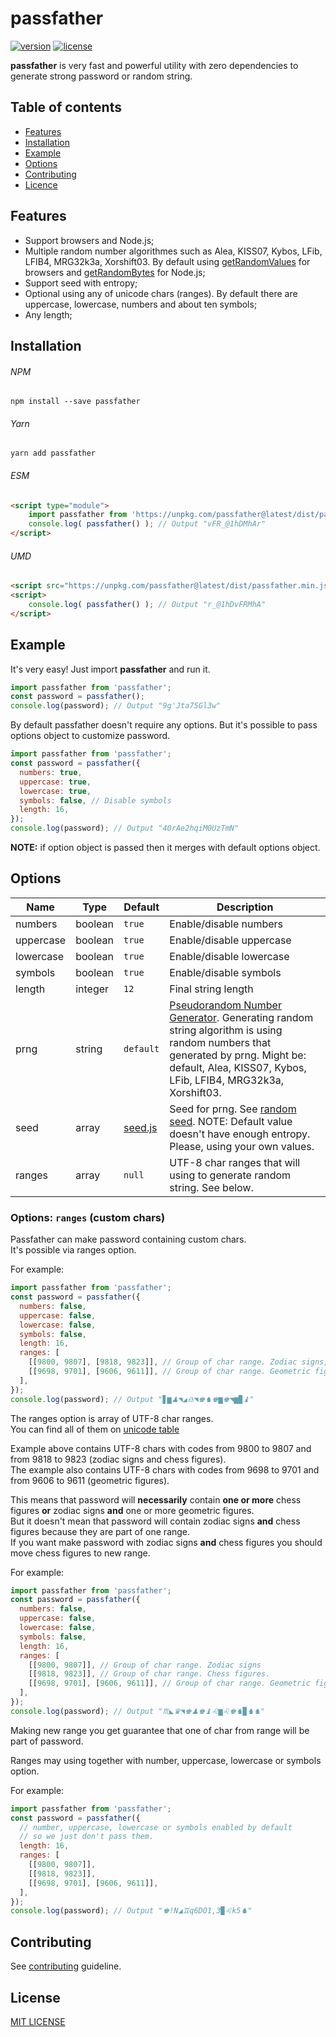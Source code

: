 # passfather
[![version](https://img.shields.io/npm/v/passfather.svg?style=flat-square)](https://www.npmjs.com/package/passfather)
[![license](https://img.shields.io/github/license/vyushin/passfather.svg?style=flat-square)](https://github.com/vyushin/passfather/blob/master/LICENSE)

**passfather** is very fast and powerful utility with zero dependencies to generate strong password or random string.

## Table of contents
* [Features](#features)
* [Installation](#installation)
* [Example](#example)
* [Options](#options)
* [Contributing](#contributing)
* [Licence](#license)

## Features

* Support browsers and Node.js;
* Multiple random number algorithmes such as Alea, KISS07, Kybos, LFib, LFIB4, MRG32k3a, Xorshift03.
By default using [getRandomValues](https://developer.mozilla.org/ru/docs/Web/API/RandomSource/getRandomValues) for browsers and [getRandomBytes](https://nodejs.org/api/crypto.html#crypto_crypto_randombytes_size_callback) for Node.js;
* Support seed with entropy;
* Optional using any of unicode chars (ranges). By default there are uppercase, lowercase, numbers and about ten symbols;
* Any length;

## Installation

###### NPM
`npm install --save passfather`

###### Yarn
`yarn add passfather`

###### ESM
```html
<script type="module">
    import passfather from 'https://unpkg.com/passfather@latest/dist/passfather.min.mjs'
    console.log( passfather() ); // Output "vFR_@1hDMhAr"
</script>
```

###### UMD

```html
<script src="https://unpkg.com/passfather@latest/dist/passfather.min.js"></script>
<script>
    console.log( passfather() ); // Output "r_@1hDvFRMhA"
</script>
```

## Example

It's very easy! Just import **passfather** and run it.

```javascript
import passfather from 'passfather';
const password = passfather();
console.log(password); // Output "9g'Jta75Gl3w"
```

By default passfather doesn't require any options. But it's possible to pass options object to
customize password.

```javascript
import passfather from 'passfather';
const password = passfather({
  numbers: true,
  uppercase: true,
  lowercase: true,
  symbols: false, // Disable symbols
  length: 16,
});
console.log(password); // Output "40rAe2hqiM0UzTmN"
```

**NOTE:** if option object is passed then it merges with default options object.

## Options

|Name|Type|Default|Description
|---|---|---|---
|numbers|boolean|`true`|Enable/disable numbers
|uppercase|boolean|`true`|Enable/disable uppercase
|lowercase|boolean|`true`|Enable/disable lowercase
|symbols|boolean|`true`|Enable/disable symbols
|length|integer|`12`|Final string length
|prng|string|`default`|[Pseudorandom Number Generator](https://en.wikipedia.org/wiki/Pseudorandom_number_generator). Generating random string algorithm is using random numbers that generated by prng. Might be: default, Alea, KISS07, Kybos, LFib, LFIB4, MRG32k3a, Xorshift03.
|seed|array|[seed.js](https://github.com/vyushin/passfather/blob/master/src/seed.js)|Seed for prng. See [random seed](https://en.wikipedia.org/wiki/Random_seed). NOTE: Default value doesn't have enough entropy. Please, using your own values.
|ranges|array|`null`|UTF-8 char ranges that will using to generate random string. See below.

### Options: `ranges` (custom chars)

Passfather can make password containing custom chars.<br/>
It's possible via ranges option.

For example:

```javascript
import passfather from 'passfather';
const password = passfather({
  numbers: false,
  uppercase: false,
  lowercase: false,
  symbols: false,
  length: 16,
  ranges: [ 
    [[9800, 9807], [9818, 9823]], // Group of char range. Zodiac signs, chess figures.
    [[9698, 9701], [9606, 9611]], // Group of char range. Geometric figures
  ],
});
console.log(password); // Output "▋▆♟◥◢♎◥♚♞♚▆♚◥▆▉♝"
```

The ranges option is array of UTF-8 char ranges.<br/>
You can find all of them on [unicode table](https://unicode-table.com/ru/#box-drawing)

Example above contains UTF-8 chars with codes from 9800 to 9807 and from 9818 to 9823 (zodiac signs and chess figures).<br/>
The example also contains UTF-8 chars with codes from 9698 to 9701 and from 9606 to 9611 (geometric figures).

This means that password will **necessarily** contain **one or more** chess figures **or** zodiac signs **and** one or more geometric figures.<br/>
But it doesn't mean that password will contain zodiac signs **and** chess figures because they are part of one range.<br/>
If you want make password with zodiac signs **and** chess figures you should move chess figures to new range.

For example:

```javascript
import passfather from 'passfather';
const password = passfather({
  numbers: false,
  uppercase: false,
  lowercase: false,
  symbols: false,
  length: 16,
  ranges: [ 
    [[9800, 9807]], // Group of char range. Zodiac signs
    [[9818, 9823]], // Group of char range. Chess figures.
    [[9698, 9701], [9606, 9611]], // Group of char range. Geometric figures
  ],
});
console.log(password); // Output "♏◣♛◥♚♟♚♝♌▆♌♚♞▉♞♞"
```

Making new range you get guarantee that one of char from range will be part of password.

Ranges may using together with number, uppercase, lowercase or symbols option.

For example:

```javascript
import passfather from 'passfather';
const password = passfather({
  // number, uppercase, lowercase or symbols enabled by default 
  // so we just don't pass them.
  length: 16,
  ranges: [ 
    [[9800, 9807]],
    [[9818, 9823]],
    [[9698, 9701], [9606, 9611]],
  ],
});
console.log(password); // Output "♚!N◢♊q6DO1,3▉♌k5♞"
```

## Contributing

See [contributing](https://github.com/vyushin/passfather/blob/master/CONTRIBUTING.md) guideline.

## License
[MIT LICENSE](https://github.com/vyushin/passfather/blob/master/LICENSE)
